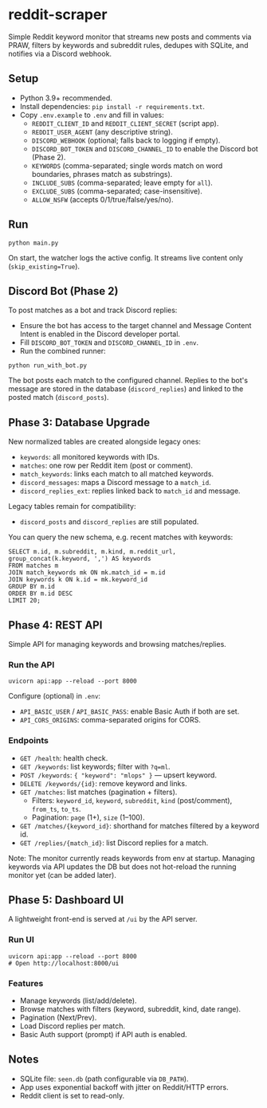 # reddit-scraper

Simple Reddit keyword monitor that streams new posts and comments via PRAW, filters by keywords and subreddit rules, dedupes with SQLite, and notifies via a Discord webhook.

## Setup
- Python 3.9+ recommended.
- Install dependencies: `pip install -r requirements.txt`.
- Copy `.env.example` to `.env` and fill in values:
  - `REDDIT_CLIENT_ID` and `REDDIT_CLIENT_SECRET` (script app).
  - `REDDIT_USER_AGENT` (any descriptive string).
  - `DISCORD_WEBHOOK` (optional; falls back to logging if empty).
  - `DISCORD_BOT_TOKEN` and `DISCORD_CHANNEL_ID` to enable the Discord bot (Phase 2).
  - `KEYWORDS` (comma-separated; single words match on word boundaries, phrases match as substrings).
  - `INCLUDE_SUBS` (comma-separated; leave empty for `all`).
  - `EXCLUDE_SUBS` (comma-separated; case-insensitive).
  - `ALLOW_NSFW` (accepts 0/1/true/false/yes/no).
  
## Run
```
python main.py
```

On start, the watcher logs the active config. It streams live content only (`skip_existing=True`).

## Discord Bot (Phase 2)
To post matches as a bot and track Discord replies:
- Ensure the bot has access to the target channel and Message Content Intent is enabled in the Discord developer portal.
- Fill `DISCORD_BOT_TOKEN` and `DISCORD_CHANNEL_ID` in `.env`.
- Run the combined runner:
```
python run_with_bot.py
```
The bot posts each match to the configured channel. Replies to the bot's message are stored in the database (`discord_replies`) and linked to the posted match (`discord_posts`).

## Phase 3: Database Upgrade
New normalized tables are created alongside legacy ones:
- `keywords`: all monitored keywords with IDs.
- `matches`: one row per Reddit item (post or comment).
- `match_keywords`: links each match to all matched keywords.
- `discord_messages`: maps a Discord message to a `match_id`.
- `discord_replies_ext`: replies linked back to `match_id` and message.

Legacy tables remain for compatibility:
- `discord_posts` and `discord_replies` are still populated.

You can query the new schema, e.g. recent matches with keywords:
```
SELECT m.id, m.subreddit, m.kind, m.reddit_url, group_concat(k.keyword, ',') AS keywords
FROM matches m
JOIN match_keywords mk ON mk.match_id = m.id
JOIN keywords k ON k.id = mk.keyword_id
GROUP BY m.id
ORDER BY m.id DESC
LIMIT 20;
```

## Phase 4: REST API
Simple API for managing keywords and browsing matches/replies.

### Run the API
```
uvicorn api:app --reload --port 8000
```

Configure (optional) in `.env`:
- `API_BASIC_USER` / `API_BASIC_PASS`: enable Basic Auth if both are set.
- `API_CORS_ORIGINS`: comma-separated origins for CORS.

### Endpoints
- `GET /health`: health check.
- `GET /keywords`: list keywords; filter with `?q=ml`.
- `POST /keywords`: `{ "keyword": "mlops" }` — upsert keyword.
- `DELETE /keywords/{id}`: remove keyword and links.
- `GET /matches`: list matches (pagination + filters).
  - Filters: `keyword_id`, `keyword`, `subreddit`, `kind` (post/comment), `from_ts`, `to_ts`.
  - Pagination: `page` (1+), `size` (1–100).
- `GET /matches/{keyword_id}`: shorthand for matches filtered by a keyword id.
- `GET /replies/{match_id}`: list Discord replies for a match.

Note: The monitor currently reads keywords from env at startup. Managing keywords via API updates the DB but does not hot-reload the running monitor yet (can be added later).

## Phase 5: Dashboard UI
A lightweight front-end is served at `/ui` by the API server.

### Run UI
```
uvicorn api:app --reload --port 8000
# Open http://localhost:8000/ui
```

### Features
- Manage keywords (list/add/delete).
- Browse matches with filters (keyword, subreddit, kind, date range).
- Pagination (Next/Prev).
- Load Discord replies per match.
- Basic Auth support (prompt) if API auth is enabled.


## Notes
- SQLite file: `seen.db` (path configurable via `DB_PATH`).
- App uses exponential backoff with jitter on Reddit/HTTP errors.
- Reddit client is set to read-only.
